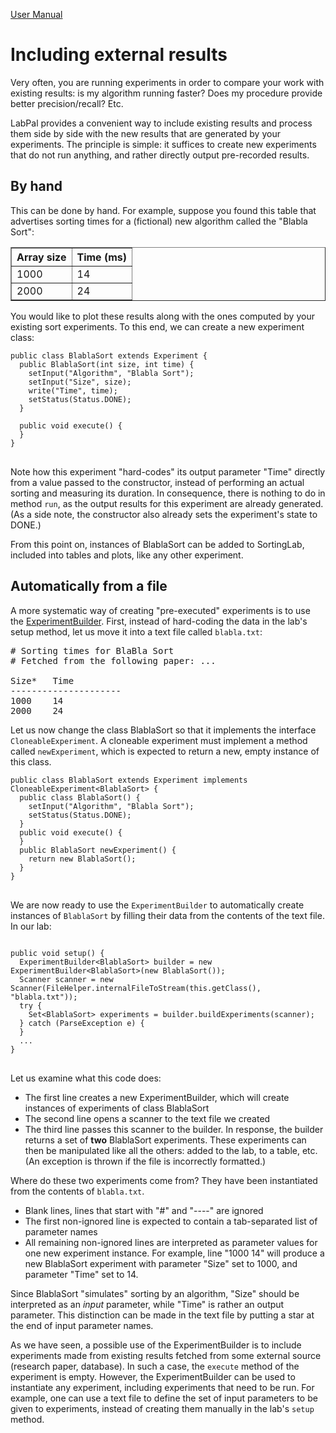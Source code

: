 [User Manual](index.html)

# Including external results

Very often, you are running experiments in order to compare your work with existing results: is my algorithm running faster? Does my procedure provide better precision/recall? Etc.

LabPal provides a convenient way to include existing results and process them side by side with the new results that are generated by your experiments. The principle is simple: it suffices to create new experiments that do not run anything, and rather directly output pre-recorded results.

## <a name="manual">By hand</a>

This can be done by hand. For example, suppose you found this table that advertises sorting times for a (fictional) new algorithm called the "Blabla Sort":

<table border="1">
<tr><th>Array size</th><th>Time (ms)</th></tr>
<tr><td>1000</td><td>14</td></tr>
<tr><td>2000</td><td>24</td></tr>
</table>

You would like to plot these results along with the ones computed by your existing sort experiments. To this end, we can create a new experiment class:

<pre><code>public class BlablaSort extends Experiment {
  public BlablaSort(int size, int time) {
    setInput("Algorithm", "Blabla Sort");
    setInput("Size", size);
    write("Time", time);
    setStatus(Status.DONE);
  }
  
  public void execute() {
  }
}
</code>
</pre>

Note how this experiment "hard-codes" its output parameter "Time" directly from a value passed to the constructor, instead of performing an actual sorting and measuring its duration. In consequence, there is nothing to do in method `run`, as the output results for this experiment are already generated. (As a side note, the constructor also already sets the experiment's state to DONE.)

From this point on, instances of BlablaSort can be added to SortingLab, included into tables and plots, like any other experiment.

## <a name="file">Automatically from a file</a>

A more systematic way of creating "pre-executed" experiments is to use the [ExperimentBuilder](/doc/ca/uqac/lif/labpal/ExperimentBuilder.html). First, instead of hard-coding the data in the lab's setup method, let us move it into a text file called `blabla.txt`:

<pre>
# Sorting times for BlaBla Sort
# Fetched from the following paper: ...

Size*   Time
---------------------
1000    14
2000    24
</pre>

Let us now change the class BlablaSort so that it implements the interface `CloneableExperiment`. A cloneable experiment must implement a method called `newExperiment`, which is expected to return a new, empty instance of this class.

<pre><code>public class BlablaSort extends Experiment implements CloneableExperiment&lt;BlablaSort&gt; {
  public class BlablaSort() {
    setInput("Algorithm", "Blabla Sort");
    setStatus(Status.DONE);
  }
  public void execute() {
  }
  public BlablaSort newExperiment() {
    return new BlablaSort();
  }
}
</code>
</pre>

We are now ready to use the `ExperimentBuilder` to automatically create instances of `BlablaSort` by filling their data from the contents of the text file. In our lab:

<pre><code>
public void setup() {
  ExperimentBuilder&lt;BlablaSort&gt; builder = new ExperimentBuilder&lt;BlablaSort&gt;(new BlablaSort());
  Scanner scanner = new Scanner(FileHelper.internalFileToStream(this.getClass(), "blabla.txt"));
  try {
    Set&lt;BlablaSort&gt; experiments = builder.buildExperiments(scanner);
  } catch (ParseException e) {
  }
  ...
}
</code>
</pre>

Let us examine what this code does:

- The first line creates a new ExperimentBuilder, which will create instances of experiments of class BlablaSort
- The second line opens a scanner to the text file we created
- The third line passes this scanner to the builder. In response, the builder returns a set of **two** BlablaSort experiments. These experiments can then be manipulated like all the others: added to the lab, to a table, etc. (An exception is thrown if the file is incorrectly formatted.)

Where do these two experiments come from? They have been instantiated from the contents of `blabla.txt`.

- Blank lines, lines that start with "#" and "----" are ignored
- The first non-ignored line is expected to contain a tab-separated list of parameter names
- All remaining non-ignored lines are interpreted as parameter values for one new experiment instance. For example, line "1000  14" will produce a new BlablaSort experiment with parameter "Size" set to 1000, and parameter "Time" set to 14.

Since BlablaSort "simulates" sorting by an algorithm, "Size" should be interpreted as an *input* parameter, while "Time" is rather an output parameter. This distinction can be made in the text file by putting a star at the end of input parameter names.

As we have seen, a possible use of the ExperimentBuilder is to include experiments made from existing results fetched from some external source (research paper, database). In such a case, the `execute` method of the experiment is empty. However, the ExperimentBuilder can be used to instantiate any experiment, including experiments that need to be run. For example, one can use a text file to define the set of input parameters to be given to experiments, instead of creating them manually in the lab's `setup` method.

<!-- :wrap=soft:mode=markdown: -->